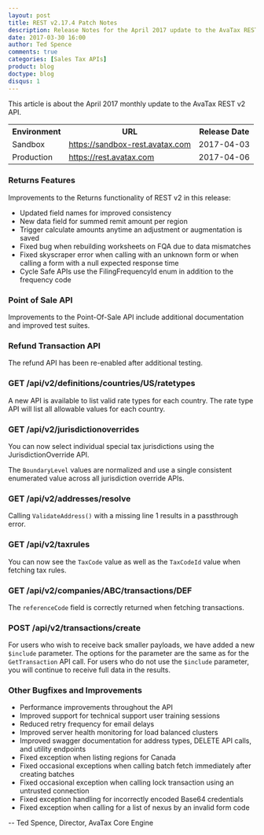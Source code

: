 ```yaml
---
layout: post
title: REST v2.17.4 Patch Notes
description: Release Notes for the April 2017 update to the AvaTax REST v2 API.
date: 2017-03-30 16:00
author: Ted Spence
comments: true
categories: [Sales Tax APIs]
product: blog
doctype: blog
disqus: 1
---
```


This article is about the April 2017 monthly update to the AvaTax REST v2 API.

<table class="styled-table">
	<tr>
		<th>Environment</th>
		<th>URL</th>
		<th>Release Date</th>
	</tr>
	<tr>
		<td>Sandbox</td>
        <td><a href="https://sandbox-rest.avatax.com">https://sandbox-rest.avatax.com</a></td>
		<td>2017-04-03</td>
	</tr>
	<tr>
		<td>Production</td>
        <td><a href="https://rest.avatax.com">https://rest.avatax.com</a></td>
		<td>2017-04-06</td>
	</tr>
</table>

<h3>Returns Features</h3>

Improvements to the Returns functionality of REST v2 in this release:

<ul class="normal">
    <li>Updated field names for improved consistency</li>
    <li>New data field for summed remit amount per region</li>
    <li>Trigger calculate amounts anytime an adjustment or augmentation is saved</li>
    <li>Fixed bug when rebuilding worksheets on FQA due to data mismatches</li>
    <li>Fixed skyscraper error when calling with an unknown form or when calling a form with a null expected response time</li>
    <li>Cycle Safe APIs use the FilingFrequencyId enum in addition to the frequency code</li>
</ul>

<h3>Point of Sale API</h3>

Improvements to the Point-Of-Sale API include additional documentation and improved test suites.

<h3>Refund Transaction API</h3>

The refund API has been re-enabled after additional testing.

<h3>GET /api/v2/definitions/countries/US/ratetypes</h3>

A new API is available to list valid rate types for each country.  The rate type API will list all allowable values for each country.

<h3>GET /api/v2/jurisdictionoverrides</h3>

You can now select individual special tax jurisdictions using the JurisdictionOverride API.  

The `BoundaryLevel` values are normalized and use a single consistent enumerated value across all jurisdiction override APIs.

<h3>GET /api/v2/addresses/resolve</h3>

Calling `ValidateAddress()` with a missing line 1 results in a passthrough error.

<h3>GET /api/v2/taxrules</h3>

You can now see the `TaxCode` value as well as the `TaxCodeId` value when fetching tax rules.

<h3>GET /api/v2/companies/ABC/transactions/DEF</h3>

The `referenceCode` field is correctly returned when fetching transactions.

<h3>POST /api/v2/transactions/create</h3>

For users who wish to receive back smaller payloads, we have added a new `$include` parameter. The options for the parameter are the same as for the `GetTransaction` API call.  For users who do not use the `$include` parameter, you will continue to receive full data in the results.

<h3>Other Bugfixes and Improvements</h3>

<ul class="normal">
    <li>Performance improvements throughout the API</li>
    <li>Improved support for technical support user training sessions</li>
    <li>Reduced retry frequency for email delays</li>
    <li>Improved server health monitoring for load balanced clusters</li>
    <li>Improved swagger documentation for address types, DELETE API calls, and utility endpoints</li>
    <li>Fixed exception when listing regions for Canada</li>
    <li>Fixed occasional exceptions when calling batch fetch immediately after creating batches</li>
    <li>Fixed occasional exception when calling lock transaction using an untrusted connection</li>
    <li>Fixed exception handling for incorrectly encoded Base64 credentials</li>
    <li>Fixed exception when calling for a list of nexus by an invalid form code</li>
</ul>

-- Ted Spence, Director, AvaTax Core Engine